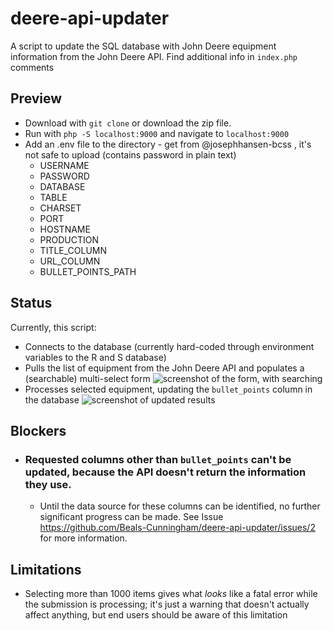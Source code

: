 # deere-api-updater
A script to update the SQL database with John Deere equipment information from the John Deere API.
Find additional info in `index.php` comments

## Preview
* Download with `git clone` or download the zip file.
* Run with `php -S localhost:9000` and navigate to `localhost:9000`
* Add an .env file to the directory - get from @josephhansen-bcss , it's not safe to upload (contains password in plain text)
    - USERNAME
    - PASSWORD
    - DATABASE
    - TABLE
    - CHARSET
    - PORT
    - HOSTNAME
    - PRODUCTION
    - TITLE_COLUMN
    - URL_COLUMN
    - BULLET_POINTS_PATH

## Status
Currently, this script:
* Connects to the database (currently hard-coded through environment variables to the R and S database)
* Pulls the list of equipment from the John Deere API and populates a (searchable) multi-select form
![screenshot of the form, with searching](https://i.postimg.cc/bNk5BQQ1/Screenshot-2023-08-07-at-9-39-42-AM.png)
* Processes selected equipment, updating the `bullet_points` column in the database
![screenshot of updated results](https://i.postimg.cc/8c0TXLW2/Screenshot-2023-08-07-at-9-41-29-AM.png)

## Blockers
* ### Requested columns other than `bullet_points` can't be updated, because the API doesn't return the information they use.
    - Until the data source for these columns can be identified, no further significant progress can be made. See Issue https://github.com/Beals-Cunningham/deere-api-updater/issues/2 for more information.

## Limitations
* Selecting more than 1000 items gives what *looks* like a fatal error while the submission is processing; it's just a warning that doesn't actually affect anything, but end users should be aware of this limitation 
